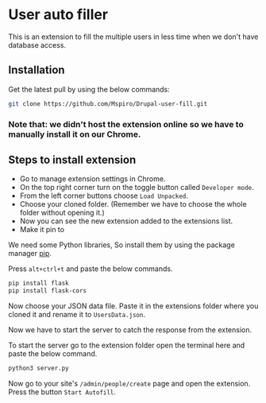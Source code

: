# User auto filler

This is an extension to fill the multiple users in less time when we don't have database access.

## Installation

Get the latest pull by using the below commands:
``` bash
git clone https://github.com/Mspiro/Drupal-user-fill.git
```
### Note that: we didn't host the extension online so we have to manually install it on our Chrome.


## Steps to install extension

* Go to manage extension settings in Chrome.
* On the top right corner turn on the toggle button called `Developer mode`.
* From the left corner buttons choose `Load Unpacked`.
* Choose your cloned folder. (Remember we have to choose the whole folder without opening it.)
* Now you can see the new extension added to the extensions list.
* Make it pin to


We need some Python libraries, So install them by using the package manager [pip](https://pip.pypa.io/en/stable/).

Press `alt+ctrl+t` and paste the below commands.

```bash
pip install flask
pip install flask-cors
```
Now choose your JSON data file. Paste it in the extensions folder where you cloned it and rename it to `UsersData.json`.

Now we have to start the server to catch the response from the extension.

To start the server go to the extension folder open the terminal here and paste the below command.
```bash
python3 server.py
```
Now go to your site's `/admin/people/create` page and open the extension. Press the button `Start Autofill`.
